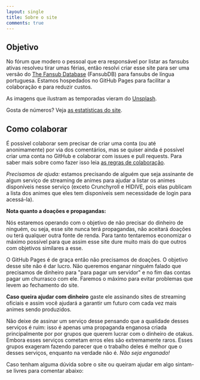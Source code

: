 ```yaml
---
layout: single
title: Sobre o site
comments: true
---
```


## Objetivo

No fórum que modero o pessoal que era responsável por listar as fansubs ativas resolveu tirar umas férias, então
resolvi criar esse site para ser uma versão do [The Fansub Database](https://fansubdb.com) (FansubDB) para fansubs
de língua portuguesa. Estamos hospedados no GitHub Pages para facilitar a colaboração e para reduzir custos.

As imagens que ilustram as temporadas vieram do [Unsplash](https://unsplash.com/).

Gosta de números? Veja [as estatísticas do site](/estatisticas/).

## Como colaborar

É possível colaborar sem precisar de criar uma conta (ou até anonimamente) por via dos comentários, mas se quiser
ainda é possível criar uma conta no GitHub e colaborar com issues e pull requests. Para saber mais sobre
como fazer isso leia [as regras de colaboração](../regras/).

*Precisamos de ajuda:* estamos precisando de alguém que seja assinante de algum serviço de streaming de animes
para ajudar a listar os animes disponíveis nesse serviço (exceto Crunchyroll e HIDIVE, pois elas publicam a
lista dos animes que eles tem disponíveis sem necessidade de login para acessá-la).

**Nota quanto a doações e propagandas:**

Nós estaremos operando com o objetivo de não precisar do dinheiro de ninguém, ou seja, esse site nunca terá
propagandas, não aceitará doações ou terá qualquer outra fonte de renda. Para tanto tentaremos economizar o máximo possível para que assim esse site dure muito mais do que outros com objetivos similares a esse.

O GitHub Pages é de graça então não precisamos de doações. O objetivo desse site não é dar lucro. Não queremos
enganar ninguém falado que precisamos de dinheiro para "para pagar um servidor" e no fim das contas pagar um
churrasco com ele. Faremos o máximo para evitar problemas que levem ao fechamento do site.

**Caso queira ajudar com dinheiro** gaste ele assinando sites de streaming oficiais e assim você ajudará a
garantir um futuro com cada vez mais animes sendo produzidos.

Não deixe de assinar um serviço desse pensando que a qualidade desses serviços é ruim: isso é apenas uma propaganda
enganosa criada principalmente por por grupos que querem lucrar com o dinheiro de otakus. Embora esses serviços
cometam erros eles são extremamente raros. Esses grupos exageram fazendo parecer que o trabalho deles é melhor que
o desses serviços, enquanto na verdade não é. *Não seja enganado!*

Caso tenham alguma dúvida sobre o site ou queiram ajudar em algo sintam-se livres para comentar abaixo:
